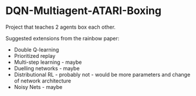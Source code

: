 # DQN-Multiagent-ATARI-Boxing
Project that teaches 2 agents box each other.

Suggested extensions from the rainbow paper: 

* Double Q-learning
* Prioritized replay
* Multi-step learning - maybe
* Duelling networks - maybe
* Distributional RL - probably not - would be more parameters and change of network architecture
* Noisy Nets - maybe
